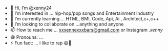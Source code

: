 - 👋 Hi, I’m @xenny24
- 👀 I’m interested in ... hip-hop/pop songs and Entertainment Industry 
- 🌱 I’m currently learning ... HTML, BMI, Code, Api, Ai , Architect,c+,c++
- 💞️ I’m looking to collaborate on ...anything and anyone 
- 📫 How to reach me ... xxxennexxxbars@gmail.com or Instagram _.xenny_
- 😄 Pronouns: ...
- ⚡ Fun fact: ... i like to rap 😄🥰

<!---
xenny24/xenny24 is a ✨ special ✨ repository because its `README.md` (this file) appears on your GitHub profile.
You can click the Preview link to take a look at your changes.
--
